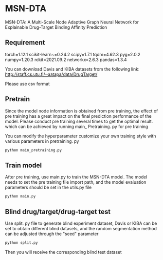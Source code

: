 # MSN-DTA
MSN-DTA: A Multi-Scale Node Adaptive Graph Neural Network for Explainable Drug-Target Binding Affinity Prediction

## Requirement

torch=1.12.1
scikit-learn~=0.24.2
scipy=1.7.1
tqdm=4.62.3
pyg=2.0.2
numpy=1.20.3
rdkit=2021.09.2
networkx=2.6.3
pandas=1.3.4

You can download Davis and KIBA datasets from the following link:
http://staff.cs.utu.fi/~aatapa/data/DrugTarget/

Please use csv format

## Pretrain
Since the model node information is obtained from pre training, 
the effect of pre training has a great impact on the final prediction performance of the model. 
Please conduct pre training several times to get the optimal result.
which can be achieved by running main_ Pretraining. py for pre training

You can modify the hyperparameter customize your own training style with various parameters in pretraining. py
```python
python main_pretraining.py
```
## Train model
After pre training, use main.py to train the MSN-DTA model. 
The model needs to set the pre training file import path, and the model evaluation parameters should be set in the utils.py file
```python
python main.py
```

## Blind drug/target/drug-target test
Use split. py file to generate blind experiment dataset, Davis or KIBA can be set to obtain different blind datasets, 
and the random segmentation method can be adjusted through the "seed" parameter
```python
python split.py
```
Then you will receive the corresponding blind test dataset
